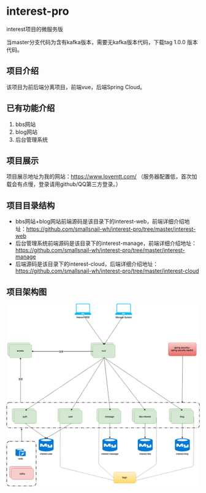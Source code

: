 # interest-pro
interest项目的微服务版

当master分支代码为含有kafka版本，需要无kafka版本代码，下载tag 1.0.0 版本代码。

## 项目介绍
  该项目为前后端分离项目，前端vue，后端Spring Cloud。
  
## 已有功能介绍
  1. bbs网站
  2. blog网站
  3. 后台管理系统
  
## 项目展示
  项目展示地址为我的网站：https://www.lovemtt.com/ （服务器配置低，首次加载会有点慢，登录请用github/QQ第三方登录。）
  
## 项目目录结构
- bbs网站+blog网站前端源码是该目录下的interest-web，前端详细介绍地址：https://github.com/smallsnail-wh/interest-pro/tree/master/interest-web
- 后台管理系统前端源码是该目录下的interest-manage，前端详细介绍地址：https://github.com/smallsnail-wh/interest-pro/tree/master/interest-manage
- 后端源码是该目录下的interest-cloud，后端详细介绍地址：https://github.com/smallsnail-wh/interest-pro/tree/master/interest-cloud

## 项目架构图
![interest-pro架构图](https://github.com/smallsnail-wh/images/blob/master/Untitled%20Diagram.png)
